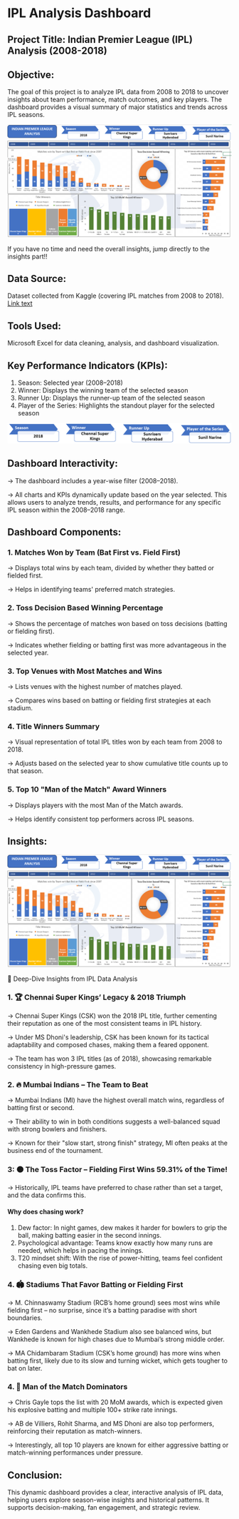 # IPL Analysis Dashboard
## Project Title: Indian Premier League (IPL) Analysis (2008-2018)
## Objective:
The goal of this project is to analyze IPL data from 2008 to 2018 to uncover insights about team performance, match outcomes, and key players. 
The dashboard provides a visual summary of major statistics and trends across IPL seasons.

![Alt text](Dashboard.png)

If you have no time and need the overall insights, jump directly to the insights part!!
## Data Source:
Dataset collected from Kaggle (covering IPL matches from 2008 to 2018).
[Link text](https://www.kaggle.com/datasets/amberjain811/ipl-dataset-20082018)

## Tools Used: 
Microsoft Excel for data cleaning, analysis, and dashboard visualization.

## Key Performance Indicators (KPIs):
1. Season: Selected year (2008–2018)
2. Winner: Displays the winning team of the selected season
3. Runner Up: Displays the runner-up team of the selected season
4. Player of the Series: Highlights the standout player for the selected season
   
![Alt text](KPI.png)

## Dashboard Interactivity:
→ The dashboard includes a year-wise filter (2008–2018).

→ All charts and KPIs dynamically update based on the year selected. This allows users to analyze trends, results, and performance for any specific IPL season within the 2008–2018 range.

## Dashboard Components:
### 1. Matches Won by Team (Bat First vs. Field First)
→ Displays total wins by each team, divided by whether they batted or fielded first.

→ Helps in identifying teams' preferred match strategies.
### 2. Toss Decision Based Winning Percentage
→ Shows the percentage of matches won based on toss decisions (batting or fielding first).

→ Indicates whether fielding or batting first was more advantageous in the selected year.
### 3. Top Venues with Most Matches and Wins
→ Lists venues with the highest number of matches played.

→ Compares wins based on batting or fielding first strategies at each stadium.
### 4. Title Winners Summary
→ Visual representation of total IPL titles won by each team from 2008 to 2018.

→ Adjusts based on the selected year to show cumulative title counts up to that season.
### 5. Top 10 "Man of the Match" Award Winners
→ Displays players with the most Man of the Match awards.

→ Helps identify consistent top performers across IPL seasons.

## Insights:
![Alt text](Dashboard.png)

📌 Deep-Dive Insights from IPL Data Analysis

### 1. 🏆 Chennai Super Kings’ Legacy & 2018 Triumph

→ Chennai Super Kings (CSK) won the 2018 IPL title, further cementing their reputation as one of the most consistent teams in IPL history.

→ Under MS Dhoni's leadership, CSK has been known for its tactical adaptability and composed chases, making them a feared opponent.

→ The team has won 3 IPL titles (as of 2018), showcasing remarkable consistency in high-pressure games.
### 2. 🔥 Mumbai Indians – The Team to Beat
→ Mumbai Indians (MI) have the highest overall match wins, regardless of batting first or second.

→ Their ability to win in both conditions suggests a well-balanced squad with strong bowlers and finishers.

→ Known for their "slow start, strong finish" strategy, MI often peaks at the business end of the tournament.
### 3: 🟠 The Toss Factor – Fielding First Wins 59.31% of the Time!
→ Historically, IPL teams have preferred to chase rather than set a target, and the data confirms this.
#### Why does chasing work?
1. Dew factor: In night games, dew makes it harder for bowlers to grip the ball, making batting easier in the second innings.
2. Psychological advantage: Teams know exactly how many runs are needed, which helps in pacing the innings.
3. T20 mindset shift: With the rise of power-hitting, teams feel confident chasing even big totals.
### 4. 🏟️ Stadiums That Favor Batting or Fielding First
→ M. Chinnaswamy Stadium (RCB’s home ground) sees most wins while fielding first – no surprise, since it’s a batting paradise with short boundaries.

→ Eden Gardens and Wankhede Stadium also see balanced wins, but Wankhede is known for high chases due to Mumbai’s strong middle order.

→ MA Chidambaram Stadium (CSK’s home ground) has more wins when batting first, likely due to its slow and turning wicket, which gets tougher to bat on later.
### 4. 🏅 Man of the Match Dominators
→ Chris Gayle tops the list with 20 MoM awards, which is expected given his explosive batting and multiple 100+ strike rate innings.

→ AB de Villiers, Rohit Sharma, and MS Dhoni are also top performers, reinforcing their reputation as match-winners.

→ Interestingly, all top 10 players are known for either aggressive batting or match-winning performances under pressure.
## Conclusion:
This dynamic dashboard provides a clear, interactive analysis of IPL data, helping users explore season-wise insights and historical patterns. It supports decision-making, fan engagement, and strategic review.
